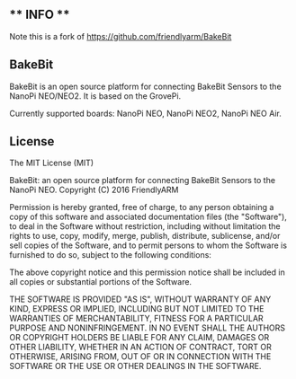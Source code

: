 ## ** INFO **
Note this is a fork of https://github.com/friendlyarm/BakeBit
## **BakeBit**

BakeBit is an open source platform for connecting BakeBit Sensors to the NanoPi NEO/NEO2. It is based on the GrovePi.

Currently supported boards: NanoPi NEO, NanoPi NEO2, NanoPi NEO Air.

## License

The MIT License (MIT)

BakeBit: an open source platform for connecting BakeBit Sensors to the NanoPi NEO.
Copyright (C) 2016 FriendlyARM

Permission is hereby granted, free of charge, to any person obtaining a copy
of this software and associated documentation files (the "Software"), to deal
in the Software without restriction, including without limitation the rights
to use, copy, modify, merge, publish, distribute, sublicense, and/or sell
copies of the Software, and to permit persons to whom the Software is
furnished to do so, subject to the following conditions:

The above copyright notice and this permission notice shall be included in
all copies or substantial portions of the Software.

THE SOFTWARE IS PROVIDED "AS IS", WITHOUT WARRANTY OF ANY KIND, EXPRESS OR
IMPLIED, INCLUDING BUT NOT LIMITED TO THE WARRANTIES OF MERCHANTABILITY,
FITNESS FOR A PARTICULAR PURPOSE AND NONINFRINGEMENT. IN NO EVENT SHALL THE
AUTHORS OR COPYRIGHT HOLDERS BE LIABLE FOR ANY CLAIM, DAMAGES OR OTHER
LIABILITY, WHETHER IN AN ACTION OF CONTRACT, TORT OR OTHERWISE, ARISING FROM,
OUT OF OR IN CONNECTION WITH THE SOFTWARE OR THE USE OR OTHER DEALINGS IN
THE SOFTWARE.
